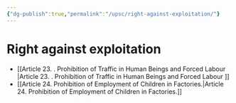 ```yaml
---
{"dg-publish":true,"permalink":"/upsc/right-against-exploitation/"}
---
```


# Right against exploitation
- [[Article 23. . Prohibition of Traffic in Human Beings and Forced Labour \|Article 23. . Prohibition of Traffic in Human Beings and Forced Labour ]]
- [[Article 24. Prohibition of Employment of Children in Factories.\|Article 24. Prohibition of Employment of Children in Factories.]]
